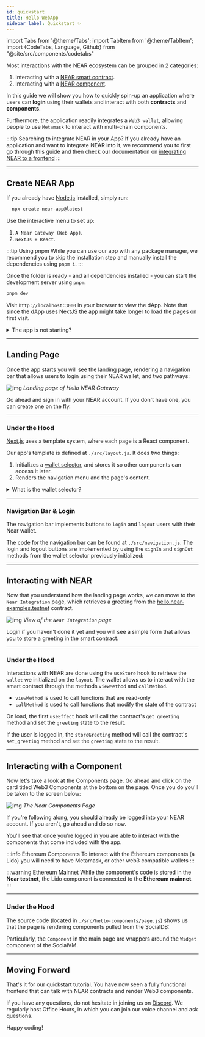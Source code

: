 ```yaml
---
id: quickstart
title: Hello WebApp
sidebar_label: Quickstart ✨
---
```


import Tabs from '@theme/Tabs';
import TabItem from '@theme/TabItem';
import {CodeTabs, Language, Github} from "@site/src/components/codetabs"

Most interactions with the NEAR ecosystem can be grouped in 2 categories:

1. Interacting with a [NEAR smart contract](/develop/contracts/quickstart).
2. Interacting with a [NEAR component](/bos/tutorial/quickstart).

In this guide we will show you how to quickly spin-up an application where users can **login** using their wallets and interact with both **contracts** and **components**.

Furthermore, the application readily integrates a `Web3 wallet`, allowing people to use `Metamask` to interact with multi-chain components.

:::tip Searching to integrate NEAR in your App?
If you already have an application and want to integrate NEAR into it, we recommend you to first go through this guide and then check our documentation on [integrating NEAR to a frontend](./frontend.md)
:::

---

## Create NEAR App

If you already have [Node.js](https://nodejs.org/en/download) installed, simply run:

```bash
  npx create-near-app@latest
```

Use the interactive menu to set up:

1. `A Near Gateway (Web App)`.
2. `NextJs + React`.

:::tip Using pnpm
While you can use our app with any package manager, we recommend you to skip the installation step and manually install the dependencies using `pnpm i`.
:::

Once the folder is ready - and all dependencies installed - you can start the development server using `pnpm`.

```bash
pnpm dev
```

Visit `http://localhost:3000` in your browser to view the dApp. Note that since the dApp uses NextJS the app might take longer to load the pages on first visit.

<details>
<summary> The app is not starting? </summary>

Make sure you are using **node >= v18**, you can easily switch versions using `nvm use 18`

</details>

---

## Landing Page

Once the app starts you will see the landing page, rendering a navigation bar that allows users to login using their NEAR wallet, and two pathways:

![img](/docs/assets/examples/hello-near-landing-page.png) _Landing page of Hello NEAR Gateway_

Go ahead and sign in with your NEAR account. If you don't have one, you can create one on the fly.

<hr className="subsection" />

### Under the Hood

[Next.js](https://nextjs.org/) uses a template system, where each page is a React component.

Our app's template is defined at `./src/layout.js`. It does two things:

1. Initializes a [wallet selector](../../4.tools/wallet-selector.md), and stores it so other components can access it later.
2. Renders the navigation menu and the page's content.

<Github url="https://github.com/near-examples/hello-near-examples/blob/master/frontend/src/layout.js" language="jsx" start="18" end="25" />

<details>
<summary>What is the wallet selector?</summary>

The wallet selector is a component that allows users to select their preferred Near wallet to login. Our application implements a `useInitWallet` hook, that initializes a wallet selector and stores it so other components can access it later.

</details>

<hr className="subsection" />

### Navigation Bar & Login

The navigation bar implements buttons to `login` and `logout` users with their Near wallet.

The code for the navigation bar can be found at `./src/navigation.js`. The login and logout buttons are implemented by using the `signIn` and `signOut` methods from the wallet selector previously initialized:

<Github url="https://github.com/near-examples/hello-near-examples/blob/master/frontend/src/components/navigation.js" language="jsx" start="10" end="23" />

---

## Interacting with NEAR

Now that you understand how the landing page works, we can move to the `Near Integration` page, which retrieves a greeting from the [hello.near-examples.testnet](https://testnet.nearblocks.io/address/hello.near-examples.testnet) contract.

![img](/docs/assets/examples/hello-near-gateway.png) _View of the `Near Integration` page_

Login if you haven't done it yet and you will see a simple form that allows you to store a greeting in the smart contract.

<hr className="subsection" />

### Under the Hood

Interactions with NEAR are done using the `useStore` hook to retrieve the `wallet` we initialized on the `layout`. The wallet allows us to interact with the smart contract through the methods `viewMethod` and `callMethod`.

- `viewMethod` is used to call functions that are read-only
- `callMethod` is used to call functions that modify the state of the contract

<Github url="https://github.com/near-examples/hello-near-examples/blob/master/frontend/src/pages/hello-near/index.js" language="jsx" start="14" end="38" />

On load, the first `useEffect` hook will call the contract's `get_greeting` method and set the `greeting` state to the result.

If the user is logged in, the `storeGreeting` method will call the contract's `set_greeting` method and set the `greeting` state to the result.

---

## Interacting with a Component

Now let's take a look at the Components page. Go ahead and click on the card titled Web3 Components at the bottom on the page. Once you do you'll be taken to the screen below:

![img](/docs/assets/examples/hello-near-components.png) _The Near Components Page_

If you're following along, you should already be logged into your NEAR account. If you aren't, go ahead and do so now.

You'll see that once you're logged in you are able to interact with the components that come included with the app.

:::info Ethereum Components
To interact with the Ethereum components (a Lido) you will need to have Metamask, or other web3 compatible wallets
:::

:::warning Ethereum Mainnet
While the component's code is stored in the **Near testnet**, the Lido component is connected to the **Ethereum mainnet**.
:::

<hr className="subsection" />

### Under the Hood

The source code (located in `./src/hello-components/page.js`) shows us that the page is rendering components pulled from the SocialDB:

<CodeTabs>
  <TabItem value="page.js">
    <Github url="https://github.com/near-examples/hello-near-examples/blob/master/frontend/src/pages/hello-components/index.js" start="27" end="36" language="jsx" /></TabItem>
  <TabItem value="vm-components.js">
      <Github url="https://github.com/near-examples/hello-near-examples/blob/master/frontend/src/components/vm-component.js" language="jsx" /></TabItem>
</CodeTabs>

Particularly, the `Component` in the main page are wrappers around the `Widget` component of the SocialVM.

---

## Moving Forward

That's it for our quickstart  tutorial. You have now seen a fully functional frontend that can talk with NEAR contracts and render Web3 components.

If you have any questions, do not hesitate in joining us on [Discord](https://near.chat). We regularly host Office Hours, in which you can join our voice channel and ask questions.

Happy coding!
